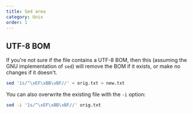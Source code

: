 ```yaml
---
title: Sed area
category: Unix
order: 1
---
```


## UTF-8 BOM

If you're not sure if the file contains a UTF-8 BOM, then this (assuming the GNU implementation of `sed`) will remove the BOM if it exists, or make no changes if it doesn't.
``` bash
sed '1s/^\xEF\xBB\xBF//' < orig.txt > new.txt
```

You can also overwrite the existing file with the `-i` option:

``` bash
sed -i '1s/^\xEF\xBB\xBF//' orig.txt
```